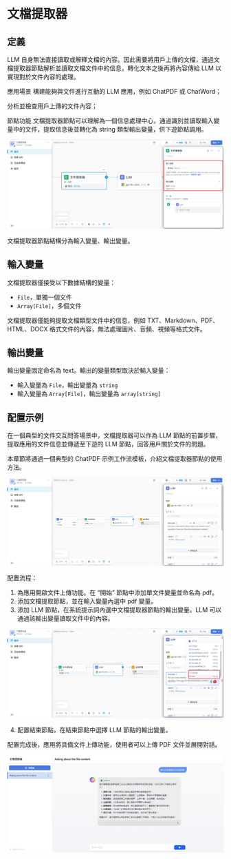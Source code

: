 # 文檔提取器

## 定義
LLM 自身無法直接讀取或解釋文檔的內容。因此需要將用戶上傳的文檔，通過文檔提取器節點解析並讀取文檔文件中的信息，轉化文本之後再將內容傳給 LLM 以實現對於文件內容的處理。

應用場景
構建能夠與文件進行互動的 LLM 應用，例如 ChatPDF 或 ChatWord；

分析並檢查用戶上傳的文件內容；

節點功能
文檔提取器節點可以理解為一個信息處理中心，通過識別並讀取輸入變量中的文件，提取信息後並轉化為 string 類型輸出變量，供下遊節點調用。

![doc-extractor](/工作流程/節點說明/images/doc-extractor.png)

文檔提取器節點結構分為輸入變量、輸出變量。

## 輸入變量

文檔提取器僅接受以下數據結構的變量：

- ```File```，單獨一個文件
- ```Array[File]```，多個文件

文檔提取器僅能夠提取文檔類型文件中的信息，例如 TXT、Markdown、PDF、HTML、DOCX 格式文件的內容，無法處理圖片、音頻、視頻等格式文件。

## 輸出變量

輸出變量固定命名為 text。輸出的變量類型取決於輸入變量：

- 輸入變量為 ```File```，輸出變量為 ```string```
- 輸入變量為 ```Array[File]```，輸出變量為 ```array[string]```

## 配置示例

在一個典型的文件交互問答場景中，文檔提取器可以作為 LLM 節點的前置步驟，提取應用的文件信息並傳遞至下遊的 LLM 節點，回答用戶關於文件的問題。

本章節將通過一個典型的 ChatPDF 示例工作流模板，介紹文檔提取器節點的使用方法。

![Chatpdf-workflow](/工作流程/節點說明/images/Chatpdf-workflow.png)

配置流程：

1. 為應用開啟文件上傳功能。在 “開始” 節點中添加單文件變量並命名為 pdf。
2. 添加文檔提取節點，並在輸入變量內選中 pdf 變量。
3. 添加 LLM 節點，在系統提示詞內選中文檔提取器節點的輸出變量。LLM 可以通過該輸出變量讀取文件中的內容。

![doc-extractor-configure](/工作流程/節點說明/images/doc-extractor-configure.png)

4. 配置結束節點，在結束節點中選擇 LLM 節點的輸出變量。

配置完成後，應用將具備文件上傳功能，使用者可以上傳 PDF 文件並展開對話。

![chat-with-pdf](/工作流程/節點說明/images/chat-with-pdf.png)
